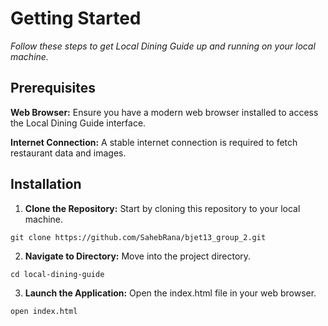 # **Getting Started**

*Follow these steps to get Local Dining Guide up and running on your local machine.*

## **Prerequisites**

**Web Browser:** Ensure you have a modern web browser installed to access the Local Dining Guide interface.

**Internet Connection:** A stable internet connection is required to fetch restaurant data and images.

## **Installation**

1. **Clone the Repository:** Start by cloning this repository to your local machine.

```
git clone https://github.com/SahebRana/bjet13_group_2.git
```

2. **Navigate to Directory:** Move into the project directory.

```
cd local-dining-guide
```

3. **Launch the Application:** Open the index.html file in your web browser.

```
open index.html
```